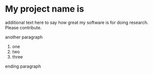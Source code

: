 # My project name is 

additional text here to say how great my software is for doing research.  Please contribute. 

another paragraph

1. one
2. two
3. three

ending paragraph
